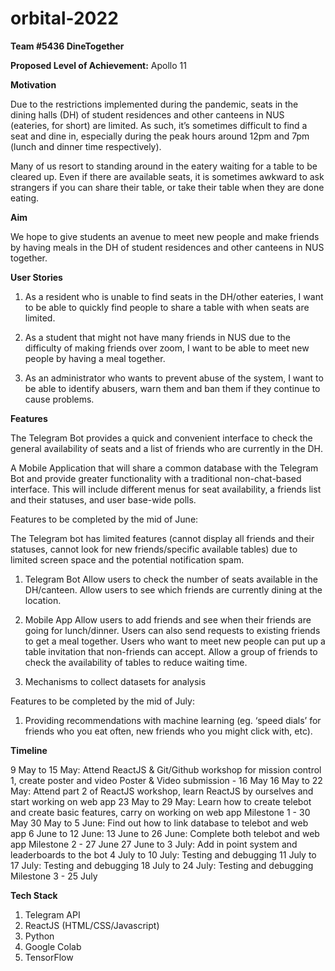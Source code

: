 # orbital-2022

**Team #5436 DineTogether**

**Proposed Level of Achievement:** Apollo 11

**Motivation**

Due to the restrictions implemented during the pandemic, seats in the dining halls (DH) of student residences and other canteens in NUS (eateries, for short) are limited. As such, it’s sometimes difficult to find a seat and dine in, especially during the peak hours around 12pm and 7pm (lunch and dinner time respectively). 

Many of us resort to standing around in the eatery waiting for a table to be cleared up. Even if there are available seats, it is sometimes awkward to ask strangers if you can share their table, or take their table when they are done eating. 

**Aim**

We hope to give students an avenue to meet new people and make friends by having meals in the DH of student residences and other canteens in NUS together.

**User Stories**

1. As a resident who is unable to find seats in the DH/other eateries, I want to be able to quickly find people to share a table with when seats are limited.

2. As a student that might not have many friends in NUS due to the difficulty of making friends over zoom,  I want to be able to meet new people by having a meal together.

3. As an administrator who wants to prevent abuse of the system, I want to be able to identify abusers, warn them and ban them if they continue to cause problems.


**Features**

The Telegram Bot provides a quick and convenient interface to check the general availability of seats and a list of friends who are currently in the DH. 

A Mobile Application that will share a common database with the Telegram Bot and provide greater functionality with a traditional non-chat-based interface. This will include different menus for seat availability, a friends list and their statuses, and user base-wide polls.

Features to be completed by the mid of June: 

The Telegram bot has limited features (cannot display all friends and their statuses, cannot look for new friends/specific available tables) due to limited screen space and the potential notification spam. 


1. Telegram Bot
Allow users to check the number of seats available in the DH/canteen.
Allow users to see which friends are currently dining at the location.

2. Mobile App
Allow users to add friends and see when their friends are going for lunch/dinner.
Users can also send requests to existing friends to get a meal together.
Users who want to meet new people can put up a table invitation that non-friends can accept.
Allow a group of friends to check the availability of tables to reduce waiting time.

3. Mechanisms to collect datasets for analysis

Features to be completed by the mid of July: 

1. Providing recommendations with machine learning (eg. ‘speed dials’ for friends who you eat often, new friends who you might click with, etc).

**Timeline**

9 May to 15 May: Attend ReactJS & Git/Github workshop for mission control 1, create poster and video
Poster & Video submission - 16 May
16 May to 22 May: Attend part 2 of ReactJS workshop, learn ReactJS by ourselves and start working on web app
23 May to 29 May: Learn how to create telebot and create basic features, carry on working on web app
Milestone 1 - 30 May
30 May to 5 June: Find out how to link database to telebot and web app
6 June to 12 June: 
13 June to 26 June: Complete both telebot and web app
Milestone 2 - 27 June
27 June to 3 July: Add in point system and leaderboards to the bot
4 July to 10 July: Testing and debugging
11 July to 17 July: Testing and debugging
18 July to 24 July: Testing and debugging
Milestone 3 - 25 July


**Tech Stack**

1. Telegram API
2. ReactJS (HTML/CSS/Javascript)
3. Python
4. Google Colab
5. TensorFlow
